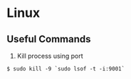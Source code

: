 # Linux

## Useful Commands

1. Kill process using port
```
$ sudo kill -9 `sudo lsof -t -i:9001`
```